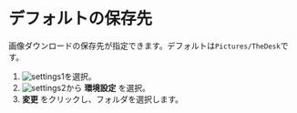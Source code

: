 # デフォルトの保存先
画像ダウンロードの保存先が指定できます。デフォルトは`Pictures/TheDesk`です。

1. ![settings1](https://dl.thedesk.top/media/settings1.PNG)を選択。
1. ![settings2](https://dl.thedesk.top/media/settings2.PNG)から __環境設定__ を選択。
1. __変更__ をクリックし、フォルダを選択します。
